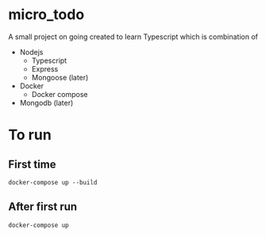 # micro_todo

A small project on going created to learn Typescript which is combination of

- Nodejs
  - Typescript
  - Express
  - Mongoose (later)
- Docker
  - Docker compose
- Mongodb (later)

# To run

## First time

    docker-compose up --build

## After first run

    docker-compose up
  
